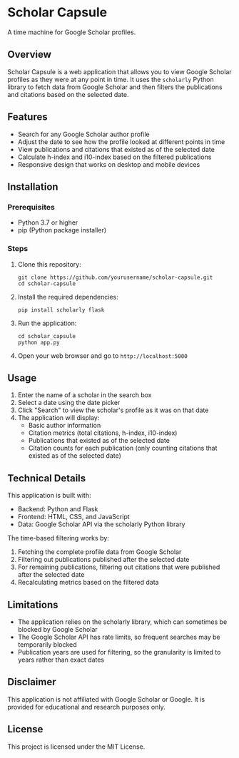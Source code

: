 # Scholar Capsule

A time machine for Google Scholar profiles.

## Overview

Scholar Capsule is a web application that allows you to view Google Scholar profiles as they were at any point in time. It uses the `scholarly` Python library to fetch data from Google Scholar and then filters the publications and citations based on the selected date.

## Features

- Search for any Google Scholar author profile
- Adjust the date to see how the profile looked at different points in time
- View publications and citations that existed as of the selected date
- Calculate h-index and i10-index based on the filtered publications
- Responsive design that works on desktop and mobile devices

## Installation

### Prerequisites

- Python 3.7 or higher
- pip (Python package installer)

### Steps

1. Clone this repository:
   ```
   git clone https://github.com/yourusername/scholar-capsule.git
   cd scholar-capsule
   ```

2. Install the required dependencies:
   ```
   pip install scholarly flask
   ```

3. Run the application:
   ```
   cd scholar_capsule
   python app.py
   ```

4. Open your web browser and go to `http://localhost:5000`

## Usage

1. Enter the name of a scholar in the search box
2. Select a date using the date picker
3. Click "Search" to view the scholar's profile as it was on that date
4. The application will display:
   - Basic author information
   - Citation metrics (total citations, h-index, i10-index)
   - Publications that existed as of the selected date
   - Citation counts for each publication (only counting citations that existed as of the selected date)

## Technical Details

This application is built with:
- Backend: Python and Flask
- Frontend: HTML, CSS, and JavaScript
- Data: Google Scholar API via the scholarly Python library

The time-based filtering works by:
1. Fetching the complete profile data from Google Scholar
2. Filtering out publications published after the selected date
3. For remaining publications, filtering out citations that were published after the selected date
4. Recalculating metrics based on the filtered data

## Limitations

- The application relies on the scholarly library, which can sometimes be blocked by Google Scholar
- The Google Scholar API has rate limits, so frequent searches may be temporarily blocked
- Publication years are used for filtering, so the granularity is limited to years rather than exact dates

## Disclaimer

This application is not affiliated with Google Scholar or Google. It is provided for educational and research purposes only.

## License

This project is licensed under the MIT License.
